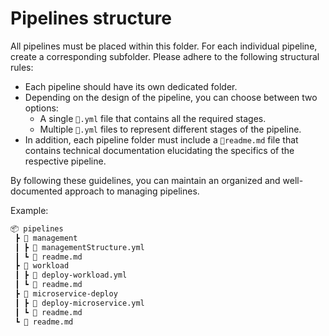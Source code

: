 # Pipelines structure

All pipelines must be placed within this folder. For each individual pipeline,
create a corresponding subfolder. Please adhere to the following structural
rules:

- Each pipeline should have its own dedicated folder.
- Depending on the design of the pipeline, you can choose between two options:
  - A single `📜.yml` file that contains all the required stages.
  - Multiple `📜.yml` files to represent different stages of the pipeline.
- In addition, each pipeline folder must include a `📜readme.md` file that
  contains technical documentation elucidating the specifics of the respective
  pipeline.

By following these guidelines, you can maintain an organized and well-documented
approach to managing pipelines.

Example:

```html
📦 pipelines
 ┣ 📂 management
 ┃ ┣ 📄 managementStructure.yml
 ┃ ┗ 📄 readme.md
 ┣ 📂 workload
 ┃ ┣ 📄 deploy-workload.yml
 ┃ ┗ 📄 readme.md
 ┣ 📂 microservice-deploy
 ┃ ┣ 📄 deploy-microservice.yml
 ┃ ┗ 📄 readme.md
 ┗ 📄 readme.md

```
